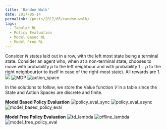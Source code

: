 ```yaml
---
title: 'Random Walk'
date: 2017-05-14
permalink: /posts/2017/05/random-walk/
tags:
  - Tabular RL
  - Policy Evaluation
  - Model Based RL
  - Model Free RL
---
```


Consider $N$ states laid out in a row, with the left most state being a terminal state. Consider an agent who, when at a non-terminal state, chooses to move with probability $p$ to the left neighbour and with probability $1-p$ to the right neighbour(or to itself in case of the right-most state). All rewards are 1.
![](https://adi3e08.github.io/files/blog/random-walk/imgs/.png)
![MDP](https://adi3e08.github.io/files/blog/random-walk/imgs/mdp.png)
![action_space](https://adi3e08.github.io/files/blog/random-walk/imgs/action_space.png)
  
In the solutions to follow, we store the Value function *V* in a table
since the State and Action Spaces are discrete and finite.

**Model Based Policy Evaluation**
![policy_eval_sync](https://adi3e08.github.io/files/blog/random-walk/imgs/policy_eval_sync.png)
![policy_eval_async](https://adi3e08.github.io/files/blog/random-walk/imgs/policy_eval_async.png)
![model_based_policy_eval](https://adi3e08.github.io/files/blog/random-walk/imgs/model_based_policy_eval.png)

**Model Free Policy Evaluation**
![td_lambda](https://adi3e08.github.io/files/blog/random-walk/imgs/td_lambda.png)
![offline_lambda](https://adi3e08.github.io/files/blog/random-walk/imgs/offline_lambda.png)
![model_free_policy_eval](https://adi3e08.github.io/files/blog/random-walk/imgs/model_free_policy_eval.png)

